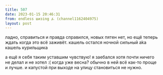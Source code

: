 ```yaml
---
title: 507
date: 2023-01-15 20:46:31
from: endless шизing ⍼ (channel1162404975)
layout: post
---
```


ладно, справиться и правда справился, новых пятен нет, но ещё теперь ждать когда это всё заживёт. кашель остался ночной сильный aka кашель курильщика

а ещё я себя таким уставшим чувствую! я заебался хотя почти ничего не делал и не хотел :(
когда уже весна? обычно в ней всё как-то проще и лучше. и капустой при выходе на улицу становиться не нужно.
